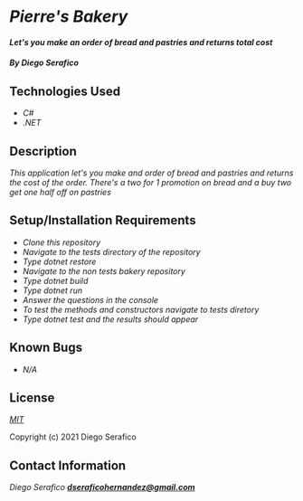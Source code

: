 # _Pierre's Bakery_

#### _Let's you make an order of bread and pastries and returns total cost_

#### _**By Diego Serafico**_

## Technologies Used

* _C#_
* _.NET_

## Description

_This application let's you make and order of bread and pastries and returns the cost of the order. There's a two for 1 promotion on bread and a buy two get one half off on pastries_

## Setup/Installation Requirements

* _Clone this repository_
* _Navigate to the tests directory of the repository_
* _Type dotnet restore_
* _Navigate to the non tests bakery repository_
* _Type dotnet build_
* _Type dotnet run_
* _Answer the questions in the console_
* _To test the methods and constructors navigate to tests diretory_
* _Type dotnet test and the results should appear_

## Known Bugs

* _N/A_

## License

_[MIT](https://opensource.org/licenses/MIT)_

Copyright (c) 2021 Diego Serafico

## Contact Information

_Diego Serafico **dseraficohernandez@gmail.com**_